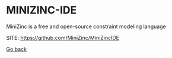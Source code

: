 # MINIZINC-IDE
 
 MiniZinc is a free and open-source constraint modeling language
 
 SITE: https://github.com/MiniZinc/MiniZincIDE

 [Go back](https://portable-linux-apps.github.io/apps.html)
